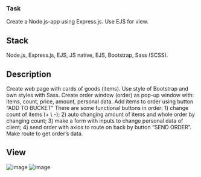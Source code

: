 ### Task
Create a Node.js-app using Express.js. Use EJS for view.

## Stack
Node.js, Express.js, EJS, JS native, EJS, Bootstrap, Sass (SCSS).

## Description
Create web page with cards of goods (items). Use style of Bootstrap and own styles with Sass.
Create order window (order) as pop-up window with: items, count, price, amount, personal data.
Add items to order using button “ADD TO BUCKET”
There are some functional buttons in order:
    1) change count of items (+ \ -);
    2) auto changing amount of items and whole order by changing count;
    3) make a form with inputs to change personal data of client;
    4) send order with axios to route on back by button “SEND ORDER”.
Make route to get order’s data.

## View
![image](https://user-images.githubusercontent.com/46706194/146979811-4947fb52-f994-41a8-9185-0e9270e5970a.png)
![image](https://user-images.githubusercontent.com/46706194/146979819-9cdd89d0-a778-4a78-b3c4-f432c282b96e.png)
